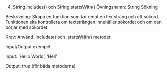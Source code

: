4. String.includes() och String.startsWith()
Övningsnamn: String Sökning

Beskrivning: Skapa en funktion som tar emot en textsträng och ett sökord. Funktionen ska kontrollera om textsträngen innehåller sökordet och om den börjar med sökordet.

Krav: Använd .includes() och .startsWith() metoder.

Input/Output exempel:

Input: ‘Hello World’, ‘Hell’

Output: true (för båda metoderna)
